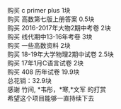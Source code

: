 购买 c primer plus 1块</br>
购买 高数第七版上册答案 0.5块</br>
购买 2016-2017年大物2期中考卷 2块</br>
购买 线代期中13-16年考卷 3块</br>
购买 一些高数资料 2块</br>
购买 18-19年大学物理2期中试卷 2.5块</br>
购买 17年1月C语言试卷 2块</br>
购买 408 历年试卷 19.9块</br>
总花销：32.9块 </br>
感谢 竹间, *韦彤，*寒,*文军 的打赏</br>
希望这个项目能够一直持续下去
